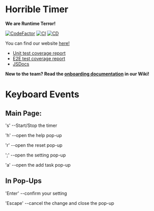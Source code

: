 # Horrible Timer

**We are Runtime Terror!**

[![CodeFactor](https://www.codefactor.io/repository/github/jackie1342/cse110-w21-group13/badge?s=60ed377b2b1538342690c2bba4151269aedbbc86)](https://www.codefactor.io/repository/github/jackie1342/cse110-w21-group13)
[![CI](https://github.com/Jackie1342/cse110-w21-group13/actions/workflows/integrate.yml/badge.svg)](https://github.com/Jackie1342/cse110-w21-group13/actions/workflows/integrate.yml)
[![CD](https://github.com/Jackie1342/cse110-w21-group13/actions/workflows/deploy.yml/badge.svg)](https://github.com/Jackie1342/cse110-w21-group13/actions/workflows/deploy.yml)

You can find our website [here!](https://jackie1342.github.io/cse110-w21-group13/)
* [Unit test coverage report](https://jackie1342.github.io/cse110-w21-group13/coverage/jest/lcov-report)
* [E2E test coverage report](https://jackie1342.github.io/cse110-w21-group13/coverage/cypress/lcov-report)
* [JSDocs](https://jackie1342.github.io/cse110-w21-group13/docs)

**New to the team? Read the [onboarding documentation](https://github.com/Jackie1342/cse110-w21-group13/wiki/Onboarding) in our Wiki!**

# Keyboard Events

## Main Page:

's' --Start/Stop the timer

'h' --open the help pop-up

'r' --open the reset pop-up

';' --open the setting pop-up

'a' --open the add task pop-up

## In Pop-Ups

'Enter' --confirm your setting

'Escape' --cancel the change and close the pop-up

